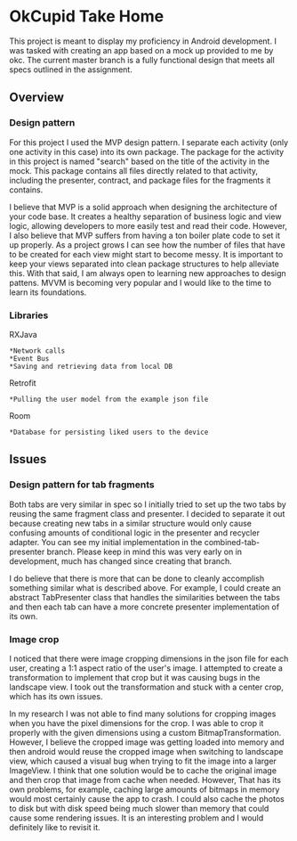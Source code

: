# OkCupid Take Home

This project is meant to display my proficiency in Android development. I was tasked with creating an app based on a mock up provided to me by okc. The current master branch is a fully functional design that meets all specs outlined in the assignment.

## Overview

### Design pattern

For this project I used the MVP design pattern. I separate each activity (only one activity in this case) into its own package. The package for the activity in this project is named "search" based on the title of the activity in the mock. This package contains all files directly related to that activity, including the presenter, contract, and package files for the fragments it contains.

I believe that MVP is a solid approach when designing the architecture of your code base. It creates a healthy separation of business logic and view logic, allowing developers to more easily test and read their code. However, I also believe that MVP suffers from having a ton boiler plate code to set it up properly. As a project grows I can see how the number of files that have to be created for each view might start to become messy. It is important to keep your views separated into clean package structures to help alleviate this. With that said, I am always open to learning new approaches to design pattens. MVVM is becoming very popular and I would like to the time to learn its foundations.

### Libraries

RXJava
```
*Network calls
*Event Bus
*Saving and retrieving data from local DB
```
Retrofit
```
*Pulling the user model from the example json file
```
Room
```
*Database for persisting liked users to the device
```

## Issues

### Design pattern for tab fragments
Both tabs are very similar in spec so I initially tried to set up the two tabs by reusing the same fragment class and presenter. I decided to separate it out because creating new tabs in a similar structure would only cause confusing amounts of conditional logic in the presenter and recycler adapter. You can see my initial implementation in the combined-tab-presenter branch. Please keep in mind this was very early on in development, much has changed since creating that branch.

I do believe that there is more that can be done to cleanly accomplish something similar what is described above. For example, I could create an abstract TabPresenter class that handles the similarities between the tabs and then each tab can have a more concrete presenter implementation of its own.

### Image crop
I noticed that there were image cropping dimensions in the json file for each user, creating a 1:1 aspect ratio of the user's image. I attempted to create a transformation to implement that crop but it was causing bugs in the landscape view. I took out the transformation and stuck with a center crop, which has its own issues.

In my research I was not able to find many solutions for cropping images when you have the pixel dimensions for the crop. I was able to crop it properly with the given dimensions using a custom BitmapTransformation. However, I believe the cropped image was getting loaded into memory and then android would reuse the cropped image when switching to landscape view, which caused a visual bug when trying to fit the image into a larger ImageView. I think that one solution would be to cache the original image and then crop that image from cache when needed. However, That has its own problems, for example, caching large amounts of bitmaps in memory would most certainly cause the app to crash. I could also cache the photos to disk but with disk speed being much slower than memory that could cause some rendering issues. It is an interesting problem and I would definitely like to revisit it.
